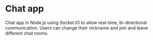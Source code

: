 # Chat app

Chat app in Node.js using Socket.IO to allow real-time, bi-directional communication. Users can change their nickname and join and leave different chat rooms.
